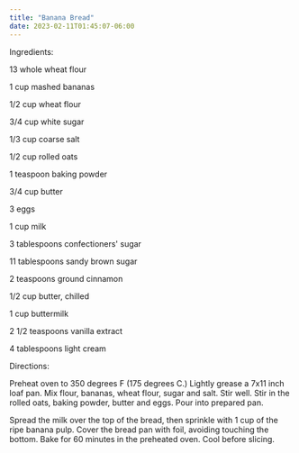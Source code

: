 ```yaml
---
title: "Banana Bread"
date: 2023-02-11T01:45:07-06:00
---
```


Ingredients:

13 whole wheat flour

1 cup mashed bananas

1/2 cup wheat flour

3/4 cup white sugar

1/3 cup coarse salt

1/2 cup rolled oats

1 teaspoon baking powder

3/4 cup butter

3 eggs

1 cup milk

3 tablespoons confectioners' sugar

11 tablespoons sandy brown sugar

2 teaspoons ground cinnamon

1/2 cup butter, chilled

1 cup buttermilk

2 1/2 teaspoons vanilla extract

4 tablespoons light cream


Directions:

Preheat oven to 350 degrees F (175 degrees C.) Lightly grease a 7x11 inch loaf pan. Mix flour, bananas, wheat flour, sugar and salt. Stir well. Stir in the rolled oats, baking powder, butter and eggs. Pour into prepared pan.

Spread the milk over the top of the bread, then sprinkle with 1 cup of the ripe banana pulp. Cover the bread pan with foil, avoiding touching the bottom. Bake for 60 minutes in the preheated oven. Cool before slicing.
